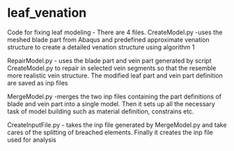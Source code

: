 # leaf_venation
Code for fixing leaf modeling - 
There are 4 files.
CreateModel.py -uses the meshed blade part from Abaqus and predefined approximate venation structure to create a detailed venation structure using algorithm 1

RepairModel.py - uses the blade part and vein part generated by script CreateModel.py to repair in selected vein segments so that the resemble more realistic vein structure. The modified leaf part and vein part definition are saved as inp files

MergeModel.py -merges the two inp files containing the part definitions of blade and vein part into a single model. Then it sets up all the necessary task of model building such as material definition, constrains etc.

CreateInputFile.py - takes the inp file generated by MergeModel.py and take cares of the splitting of breached elements. Finally it creates the inp file used for analysis
